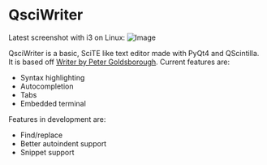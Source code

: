 # QsciWriter
Latest screenshot with i3 on Linux:
![Image](https://raw.githubusercontent.com/sbenchik/QsciWriter/master/screen.png)

QsciWriter is a basic, SciTE like text editor made with PyQt4 and QScintilla. It is based off [Writer by Peter Goldsborough](https://github.com/goldsborough/Writer).
Current features are:
* Syntax highlighting
* Autocompletion
* Tabs
* Embedded terminal

Features in development are:
* Find/replace
* Better autoindent support
* Snippet support

